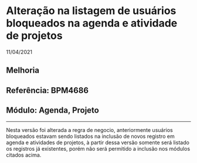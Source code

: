 # Alteração na listagem de usuários bloqueados na agenda e atividade de projetos
11/04/2021
## Melhoria
## Referência: BPM4686
## Módulo: Agenda, Projeto
***

Nesta versão foi alterada a regra de negocio, anteriormente usuários bloqueados estavam sendo listados na inclusão de novos registro em agenda e atividades de projetos, à partir dessa versão somente será listado os registros já existentes, porém não será permitido a inclusão nos módulos citados acima.